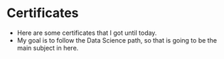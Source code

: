 # Certificates

<p>
  <ul>
    <li>Here are some certificates that I got until today.<br />
    <li>My goal is to follow the Data Science path, so that is going to be the main subject in here.<br />
   </ul></p>
